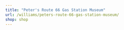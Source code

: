 ```yaml
---
title: "Peter's Route 66 Gas Station Museum"
url: /williams/peters-route-66-gas-station-museum/
shop: shop
---
```


